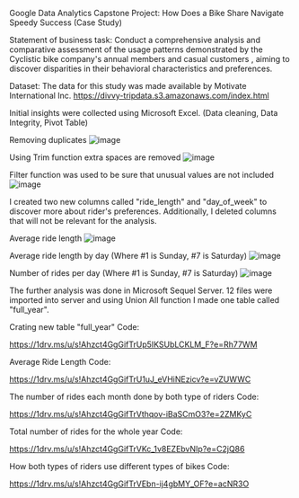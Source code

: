 Google Data Analytics Capstone Project: How Does a Bike Share Navigate Speedy Success (Case Study)

Statement of business task: Conduct a comprehensive analysis and comparative assessment of the usage patterns demonstrated by the Cyclistic bike company's annual members and casual customers , aiming to discover disparities in their behavioral characteristics and preferences.

Dataset: The data for this study was made available by Motivate International Inc. https://divvy-tripdata.s3.amazonaws.com/index.html

Initial insights were collected using Microsoft Excel. (Data cleaning, Data Integrity, Pivot Table)

 Removing duplicates
 ![image](https://github.com/sinisanezic/Bike-Share-Project/assets/128232162/49c42875-8374-4942-8709-e250ac2ce5c6)

Using Trim function extra spaces are removed 
![image](https://github.com/sinisanezic/Bike-Share-Project/assets/128232162/d1f649d4-c201-45a4-bb71-a2f31448de98)


Filter function was used to be sure that unusual values are not included
![image](https://github.com/sinisanezic/Bike-Share-Project/assets/128232162/ca483511-3ae5-41b7-9695-1101dc1a2b8b)

I created two new columns called "ride_length" and "day_of_week" to discover more about rider's preferences. Additionally, I deleted columns that will not be relevant for the analysis.

Average ride length
![image](https://github.com/sinisanezic/Bike-Share-Project/assets/128232162/615727e4-628c-47d8-9212-c10964ca1dd7)

Average ride length by day (Where #1 is Sunday, #7 is Saturday)
![image](https://github.com/sinisanezic/Bike-Share-Project/assets/128232162/b93b64de-4ad9-4d37-b469-d5abcca11b5a)

Number of rides per day (Where #1 is Sunday, #7 is Saturday)
![image](https://github.com/sinisanezic/Bike-Share-Project/assets/128232162/81ccb532-673a-4282-8b68-3305d1702e55)

The further analysis was done in Microsoft Sequel Server.
12 files were imported into server and using Union All function I made one table called "full_year".

Crating new table "full_year" Code:

https://1drv.ms/u/s!Ahzct4GgGifTrUp5IKSUbLCKLM_F?e=Rh77WM

Average Ride Length Code:

https://1drv.ms/u/s!Ahzct4GgGifTrU1uJ_eVHiNEzicv?e=vZUWWC

The number of rides each month done by both type of riders Code:

https://1drv.ms/u/s!Ahzct4GgGifTrVthqov-iBaSCmO3?e=2ZMKyC

Total number of rides for the whole year Code:

https://1drv.ms/u/s!Ahzct4GgGifTrVKc_1v8EZEbvNIp?e=C2jQ86

How both types of riders use different types of bikes Code:

https://1drv.ms/u/s!Ahzct4GgGifTrVEbn-ij4gbMY_OF?e=acNR3O



